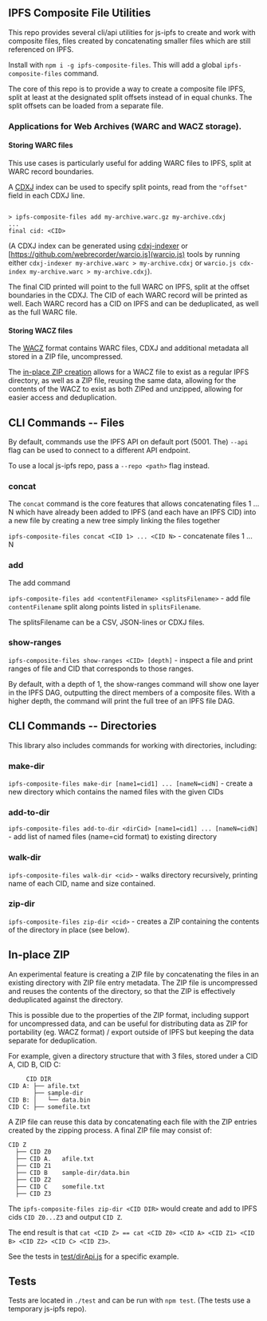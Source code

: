 ## IPFS Composite File Utilities

This repo provides several cli/api utilities for js-ipfs to create and work with composite files, files created
by concatenating smaller files which are still referenced on IPFS.

Install with `npm i -g ipfs-composite-files`. This will add a global `ipfs-composite-files` command.

The core of this repo is to provide a way to create a composite file IPFS, split at least at the designated split offsets instead of in equal chunks. The split offsets can be loaded from a separate file.

### Applications for Web Archives (WARC and WACZ storage).

#### Storing WARC files

This use cases is particularly useful for adding WARC files to IPFS, split at WARC record boundaries.

A [CDXJ](https://specs.webrecorder.net/cdxj/0.1.0/) index can be used to specify split points, read from the `"offset"` field in each CDXJ line.

```

> ipfs-composite-files add my-archive.warc.gz my-archive.cdxj
...
final cid: <CID>

```

(A CDXJ index can be generated using [cdxj-indexer](https://github.com/webrecorder/cdxj-indexer) or [https://github.com/webrecorder/warcio.js](warcio.js) tools by running either `cdxj-indexer my-archive.warc > my-archive.cdxj` or `warcio.js cdx-index my-archive.warc > my-archive.cdxj`).

The final CID printed will point to the full WARC on IPFS, split at the offset boundaries in the CDXJ. The CID of each WARC record will be printed as well. Each WARC record has a CID on IPFS and can be deduplicated, as well as the full WARC file.

#### Storing WACZ files

The [WACZ](https://specs.webrecorder.net/wacz/latest/) format contains WARC files, CDXJ and additional metadata all stored in a ZIP file, uncompressed.

The [in-place ZIP creation](#in-place-zip) allows for a WACZ file to exist as a regular IPFS directory, as well as a ZIP file, reusing the same data, allowing for the contents of the WACZ to exist as both ZIPed and unzipped, allowing for easier access and deduplication.



## CLI Commands -- Files

By default, commands use the IPFS API on default port (5001. The) `--api` flag can be used to connect to a different API endpoint.

To use a local js-ipfs repo, pass a `--repo <path>` flag instead.


### concat

The `concat` command is the core features that allows concatenating files 1 ... N which have already been added to IPFS (and each have an IPFS CID) into a new file
by creating a new tree simply linking the files together

`ipfs-composite-files concat <CID 1> ... <CID N>` - concatenate files 1 ... N


### add

The add command 

`ipfs-composite-files add <contentFilename> <splitsFilename>` - add file `contentFilename` split along points listed in `splitsFilename`.

The splitsFilename can be a CSV, JSON-lines or CDXJ files.

### show-ranges

`ipfs-composite-files show-ranges <CID> [depth]` - inspect a file and print ranges of file and CID that corresponds to those ranges.

By default, with a depth of 1, the show-ranges command will show one layer in the IPFS DAG, outputting the direct members of a composite files.
With a higher depth, the command will print the full tree of an IPFS file DAG.

## CLI Commands -- Directories

This library also includes commands for working with directories, including:

### make-dir

`ipfs-composite-files make-dir [name1=cid1] ... [nameN=cidN]` - create a new directory which contains the named files with the given CIDs

### add-to-dir

`ipfs-composite-files add-to-dir <dirCid> [name1=cid1] ... [nameN=cidN]` - add list of named files (name=cid format) to existing directory

### walk-dir

`ipfs-composite-files walk-dir <cid>` - walks directory recursively, printing name of each CID, name and size contained.

### zip-dir

`ipfs-composite-files zip-dir <cid>` - creates a ZIP containing the contents of the directory in place (see below).


## In-place ZIP

An experimental feature is creating a ZIP file by concatenating the files in an existing directory with ZIP file entry metadata. The ZIP file is uncompressed and reuses the contents of the directory, so that the ZIP is effectively deduplicated against the directory. 

This is possible due to the properties of the ZIP format, including support for uncompressed data, and can be useful for distributing
data as ZIP for portability (eg. WACZ format) / export outside of IPFS but keeping the data separate for deduplication.


For example, given a directory structure that with 3 files, stored under a CID A, CID B, CID C:

```
     CID DIR
CID A: ├── afile.txt
       ├── sample-dir  
CID B: │   └── data.bin
CID C: ├── somefile.txt
```

A ZIP file can reuse this data by concatenating each file with the ZIP entries created by the zipping process.
A final ZIP file may consist of:
```
CID Z
  ├── CID Z0
  ├── CID A.   afile.txt
  ├── CID Z1
  ├── CID B    sample-dir/data.bin
  ├── CID Z2
  ├── CID C    somefile.txt
  ├── CID Z3
```

The `ipfs-composite-files zip-dir <CID DIR>` would create and add to IPFS cids `CID Z0...Z3` and output `CID Z`.

The end result is that `cat <CID Z> == cat <CID Z0> <CID A> <CID Z1> <CID B> <CID Z2> <CID C> <CID Z3>`.

See the tests in [test/dirApi.js](test/dirApi.js) for a specific example.


## Tests

Tests are located in `./test` and can be run with `npm test`. (The tests use a temporary js-ipfs repo).


